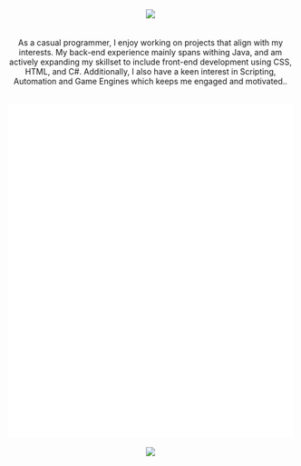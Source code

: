 <div align="center">
  <img src="https://discord.c99.nl/widget/theme-4/690921175538204723.png" width="300"/>
</div>
<br>
<p align="center">As a casual programmer, I enjoy working on projects that align with my interests. My back-end experience mainly spans withing Java, and am actively expanding my skillset to include front-end development using CSS, HTML, and C#. Additionally, I also have a keen interest in Scripting, Automation and Game Engines which keeps me engaged and motivated..</p>
<br>
<div align="center">
<a href="https://0xhannyu.github.io/hannyu/">
  <img align= "center" src="https://raw.githubusercontent.com/0xhannyu/0xhannyu/master/generated/languages.svg#gh-dark-mode-only"/>
  <img align= "center" src="https://raw.githubusercontent.com/0xhannyu/0xhannyu/master/generated/overview.svg#gh-dark-mode-only"/>
</a>
<br><br>
<img src="https://forthebadge.com/images/badges/works-on-my-machine.svg" width=200>
</div>
